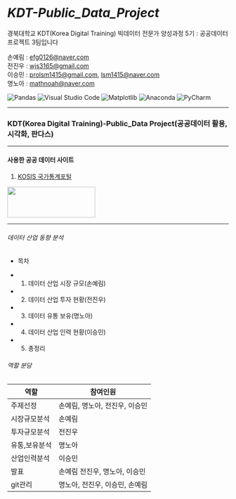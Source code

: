 # *KDT-Public_Data_Project*
경북대학교 KDT(Korea Digital Training) 빅데이터 전문가 양성과정 5기 : 공공데이터 프로젝트 3팀입니다


손예림 : efg0126@naver.com    
전진우 : wjs3165@gmail.com    
이승민 : prolsm1415@gmail.com, lsm1415@naver.com    
명노아 : mathnoah@naver.com    



![Pandas](https://img.shields.io/badge/pandas-%23150458.svg?style=for-the-badge&logo=pandas&logoColor=white)
![Visual Studio Code](https://img.shields.io/badge/Visual%20Studio%20Code-0078d7.svg?style=for-the-badge&logo=visual-studio-code&logoColor=white)
![Matplotlib](https://img.shields.io/badge/Matplotlib-%23ffffff.svg?style=for-the-badge&logo=Matplotlib&logoColor=black)
![Anaconda](https://img.shields.io/badge/Anaconda-%2344A833.svg?style=for-the-badge&logo=anaconda&logoColor=white)
![PyCharm](https://img.shields.io/badge/pycharm-143?style=for-the-badge&logo=pycharm&logoColor=black&color=black&labelColor=green)   
<hr/>


### KDT(Korea Digital Training)-Public_Data Project(공공데이터 활용, 시각화, 판다스)    
<hr/> 

#### 사용한 공공 데이터 사이트        
1. [KOSIS 국가통계포털](https://kosis.kr/index/index.do)      
<img src="https://kosis.kr/ext/newKosis/img/layout/logo.png" width=200, height=70>          
<hr/>   


###### 데이터 산업 동향 분석    
* 목차    
- 1. 데이터 산업 시장 규모(손예림)    
- 2. 데이터 산업 투자 현황(전진우)    
- 3. 데이터 유통 보유(명노아)    
- 4. 데이터 산업 인력 현황(이승민)    
- 5. 총정리    


###### 역할 분담

|역할 | 참여인원|
| ---- | -----|
|주제선정 | 손예림, 명노아, 전진우, 이승민 |    
|시장규모분석 | 손예림|   
|투자규모분석 | 전진우|   
|유통,보유분석 | 명노아|    
|산업인력분석 | 이승민|   
|발표 | 손예림 전진우, 명노아, 이승민|   
|git관리 | 명노아, 전진우, 이승민, 손예림|   



